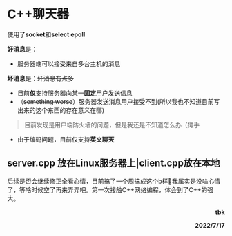 # C++聊天器

使用了**socket**和**select epoll**  

**好消息**是：
- 服务器端可以接受来自多台主机的消息

**坏消息**是：~~坏消息有点多~~
- 目前**仅**支持服务器向某一**固定**用户发送信息
- （~~something worse~~）服务器发送消息用户接受不到(所以我也不知道目前写出来的这个东西的存在意义在哪)
>目前发现是用户端防火墙的问题，但是我还是不知道怎么办（摊手
- 由于编码问题，目前仅支持**英文聊天**

  
 server.cpp 放在Linux服务器上|client.cpp放在本地
---
后续是否会继续修正全看心情，目前搞了一个周搞成这个b样:shit:我属实是没啥心情了，等啥时候空了再来弄弄吧。第一次接触C++网络编程，体会到了C++的强大。

**<p align="right">tbk</p>**
**<p align="right">2022/7/17</p>**